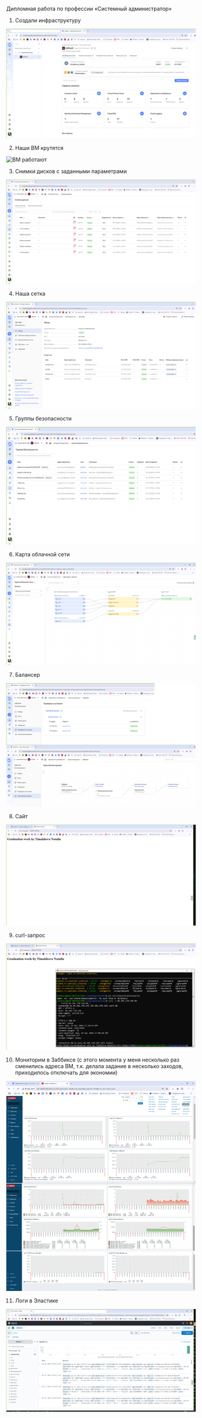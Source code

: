 Дипломная работа по профессии «Системный администратор»

1. Создали инфраструктуру

![создали инфраструктуру](https://github.com/timakhova/diploma2/blob/master/1%D1%81%D0%BE%D0%B7%D0%B4%D0%B0%D0%BB%D0%B8%D1%82%D0%B5%D1%80%D1%80%D0%B0%D1%84%D0%BE%D1%80%D0%BC%D0%B8%D0%BD%D1%84%D1%80%D0%B0%D1%81%D1%82%D1%80%D1%83%D0%BA%D1%82.png)

2. Наши ВМ крутятся

![ВМ работают](https://github.com/timakhova/diploma2/blob/master/2_6%D0%92%D0%9C.png)

3. Снимки дисков с заданными параметрами

![снимки дисков](https://github.com/timakhova/diploma2/blob/master/3%D1%81%D0%BD%D0%B8%D0%BC%D0%BA%D0%B8%D0%B4%D0%B8%D1%81%D0%BA%D0%BE%D0%B2.png)

4. Наша сетка

![сеть с подсетями](https://github.com/timakhova/diploma2/blob/master/4%D1%81%D0%B5%D1%82%D1%8C%D1%81%D0%BF%D0%BE%D0%B4%D1%81%D0%B5%D1%82%D1%8F%D0%BC%D0%B8.png)

5. Группы безопасности

![группы безопасности](https://github.com/timakhova/diploma2/blob/master/5%D0%B3%D1%80%D1%83%D0%BF%D0%BF%D1%8B%D0%B1%D0%B5%D0%B7%D0%BE%D0%BF%D0%B0%D1%81%D0%BD%D0%BE%D1%81%D1%82%D0%B8.png)

6. Карта облачной сети

![карта облачной сети](https://github.com/timakhova/diploma2/blob/master/6%D0%BA%D0%B0%D1%80%D1%82%D0%B0%D0%BE%D0%B1%D0%BB%D0%B0%D1%87%D0%BD%D0%BE%D0%B9%D1%81%D0%B5%D1%82%D0%B8.png)

7. Балансер

![балансер](https://github.com/timakhova/diploma2/blob/master/7%D0%B1%D0%B0%D0%BB%D0%B0%D0%BD%D1%81%D0%B5%D1%80.png)

8. Сайт

![сайт](https://github.com/timakhova/diploma2/blob/master/8%D1%81%D0%B0%D0%B9%D1%82.png)

9. curl-запрос

![курл](https://github.com/timakhova/diploma2/blob/master/9%D0%BA%D1%83%D1%80%D0%BB.png)

10. Мониторим в Заббиксе (с этого момента у меня несколько раз сменились адреса ВМ, т.к. делала задание в несколько заходов, приходилось отключать для экономии) 

![заббикс](https://github.com/timakhova/diploma2/blob/master/10.%D0%B7%D0%B0%D0%B1%D0%B1%D0%B8%D0%BA%D1%811.png)

11. Логи в Эластике

![эластик](https://github.com/timakhova/diploma2/blob/master/11.%D1%8D%D0%BB%D0%B0%D1%81%D1%82%D0%B8%D0%BA.png)
